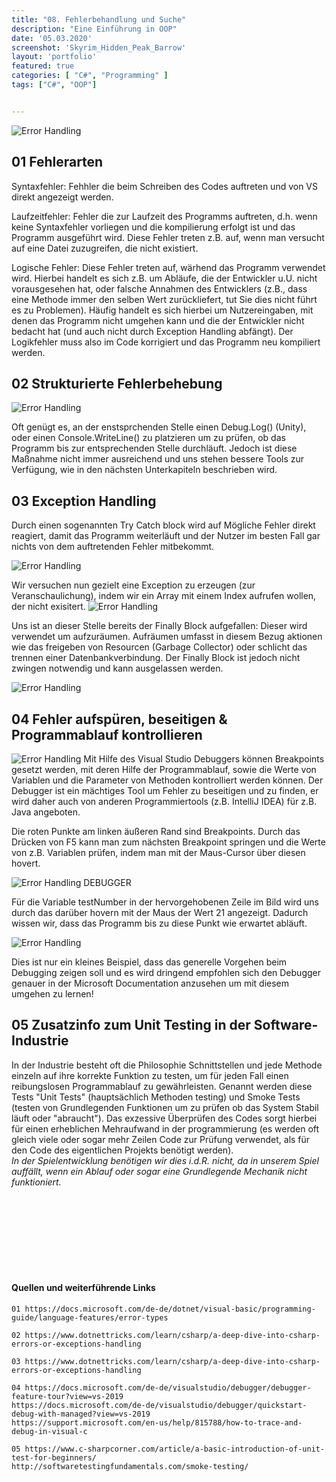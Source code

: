 ```yaml
---
title: "08. Fehlerbehandlung und Suche"
description: "Eine Einführung in OOP"
date: '05.03.2020'
screenshot: 'Skyrim_Hidden_Peak_Barrow'
layout: 'portfolio'
featured: true
categories: [ "C#", "Programming" ]
tags: ["C#", "OOP"]


---
```


  ![Error Handling](../type2.gif "https://media.giphy.com/media/toXKzaJP3WIgM/giphy.gif ")

## 01 Fehlerarten
Syntaxfehler: Fehhler die beim Schreiben des Codes auftreten und von VS direkt angezeigt werden.

Laufzeitfehler: Fehler die zur Laufzeit des Programms auftreten, d.h. wenn keine Syntaxfehler vorliegen und die kompilierung erfolgt ist und das Programm ausgeführt wird. Diese Fehler treten z.B. auf, wenn man versucht auf eine Datei zuzugreifen, die nicht existiert.

Logische Fehler: Diese Fehler treten auf, wärhend das Programm verwendet wird. Hierbei handelt es sich z.B. um Abläufe, die der Entwickler u.U. nicht vorausgesehen hat, oder falsche Annahmen des Entwicklers (z.B., dass eine Methode immer den selben Wert zurückliefert, tut Sie dies nicht führt es zu Problemen). Häufig handelt es sich hierbei um Nutzereingaben, mit denen das Programm nicht umgehen kann und die der Entwickler nicht bedacht hat (und auch nicht durch Exception Handling abfängt). Der Logikfehler muss also im Code korrigiert und das Programm neu kompiliert werden.



## 02 Strukturierte Fehlerbehebung
 ![Error Handling](../doOrDont.gif "https://miro.medium.com/max/1000/0*qFTabwOQbqE_sqhD.gif")

Oft genügt es, an der enstsprchenden Stelle einen Debug.Log() (Unity), oder einen Console.WriteLine() zu platzieren um zu prüfen, ob das Programm bis zur entsprechenden Stelle durchläuft. Jedoch ist diese Maßnahme nicht immer ausreichend und uns stehen bessere Tools zur Verfügung, wie in den nächsten Unterkapiteln beschrieben wird.

## 03 Exception Handling
  Durch einen sogenannten Try Catch block wird auf Mögliche Fehler direkt reagiert, damit das Programm weiterläuft und der Nutzer im besten Fall gar nichts von dem auftretenden Fehler mitbekommt.

 ![Error Handling](../exceptionHandling.PNG "Exception Handling understanding")

 Wir versuchen nun gezielt eine Exception zu erzeugen (zur Veranschaulichung), indem wir ein Array mit einem Index aufrufen wollen, der nicht exisitert.
 ![Error Handling](../exceptionHandling2.PNG "Exception Handling Example")

Uns ist an dieser Stelle bereits der Finally Block aufgefallen: Dieser wird verwendet um aufzuräumen. Aufräumen umfasst in diesem Bezug aktionen wie das freigeben von Resourcen (Garbage Collector) oder schlicht das trennen einer Datenbankverbindung. Der Finally Block ist jedoch nicht zwingen notwendig und kann ausgelassen werden.

 ![Error Handling](../exception.gif "https://media1.tenor.com/images/0d2bf99cb91370b06ec5c5c577cb44c3/tenor.gif?itemid=14898132")

## 04 Fehler aufspüren, beseitigen & Programmablauf kontrollieren
 ![Error Handling](../sherlock.gif "https://media3.giphy.com/media/Cxj3KTY05FHQQ/source.gif")
Mit Hilfe des Visual Studio Debuggers können Breakpoints gesetzt werden, mit deren Hilfe der Programmablauf, sowie die Werte von Variablen und die Parameter von Methoden kontrolliert werden können. Der Debugger ist ein mächtiges Tool um Fehler zu beseitigen und zu finden, er wird daher auch von anderen Programmiertools (z.B. IntelliJ IDEA) für z.B. Java angeboten.

Die roten Punkte am linken äußeren Rand sind Breakpoints. Durch das Drücken von F5 kann man zum nächsten Breakpoint springen und die Werte von z.B. Variablen prüfen, indem man mit der Maus-Cursor über diesen hovert.  

![Error Handling DEBUGGER](../Debugger.PNG "Debugger simple Example")

Für die Variable testNumber in der hervorgehobenen Zeile im Bild wird uns durch das darüber hovern mit der Maus der Wert 21 angezeigt. Dadurch wissen wir, dass das Programm bis zu diese Punkt wie erwartet abläuft.

![Error Handling](../scanning.gif "https://media1.tenor.com/images/efdc3eb33b65d314e6fdc2831b126e13/tenor.gif?itemid=5997525")

Dies ist nur ein kleines Beispiel, dass das generelle Vorgehen beim Debugging zeigen soll und es wird dringend empfohlen sich den Debugger genauer in der Microsoft Documentation anzusehen um mit diesem umgehen zu lernen!

## 05 Zusatzinfo zum Unit Testing in der Software-Industrie
In der Industrie besteht oft die Philosophie Schnittstellen und jede Methode einzeln auf ihre korrekte Funktion zu testen, um für jeden Fall einen reibungslosen Programmablauf zu gewährleisten. Genannt werden diese Tests "Unit Tests" (hauptsächlich Methoden testing) und Smoke Tests (testen von Grundlegenden Funktionen um zu prüfen ob das System Stabil läuft oder "abraucht"). Das exzessive Überprüfen des Codes sorgt hierbei für einen erheblichen Mehraufwand in der programmierung (es werden oft gleich viele oder sogar mehr Zeilen Code zur Prüfung verwendet, als für den Code des eigentlichen Projekts benötigt werden).  
*In der Spielentwicklung benötigen wir dies i.d.R. nicht, da in unserem Spiel auffällt, wenn ein Ablauf oder sogar eine Grundlegende Mechanik nicht funktioniert.*

&ensp;  
&ensp;  
&ensp;  
&ensp;  
&ensp;  
&ensp;  
&ensp;  
#### **Quellen und weiterführende Links**
```
01 https://docs.microsoft.com/de-de/dotnet/visual-basic/programming-guide/language-features/error-types

02 https://www.dotnettricks.com/learn/csharp/a-deep-dive-into-csharp-errors-or-exceptions-handling

03 https://www.dotnettricks.com/learn/csharp/a-deep-dive-into-csharp-errors-or-exceptions-handling

04 https://docs.microsoft.com/de-de/visualstudio/debugger/debugger-feature-tour?view=vs-2019
https://docs.microsoft.com/de-de/visualstudio/debugger/quickstart-debug-with-managed?view=vs-2019
https://support.microsoft.com/en-us/help/815788/how-to-trace-and-debug-in-visual-c

05 https://www.c-sharpcorner.com/article/a-basic-introduction-of-unit-test-for-beginners/
http://softwaretestingfundamentals.com/smoke-testing/
